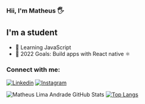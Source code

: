 ### Hii, I'm Matheus 🖐


## I'm a student 
<div>
  <ul>
    <li> 📖 Learning JavaScript</li>
     <li> 🥅 2022 Goals: Build apps with React native ⚛️</li>
  </ul>
  </div>

### Connect with me:

[![Linkedin](https://img.shields.io/badge/LinkedIn-0077B5?style=for-the-badge&logo=linkedin&logoColor=white)](https://www.linkedin.com/in/matheus-lima-andrade-0444b7238/)
[![Instagram](https://img.shields.io/badge/Instagram-E4405F?style=for-the-badge&logo=instagram&logoColor=white)
](https://www.instagram.com/matheusla_/)

![Matheus Lima Andrade GitHub Stats](https://github-readme-stats.vercel.app/api?username=matheuslima2f04&show_icons=true&theme=tokyonight)
[![Top Langs](https://github-readme-stats.vercel.app/api/top-langs/?username=matheuslima2f04&layout=compact)](https://github.com/matheuslima2f04/github-readme-stats)


